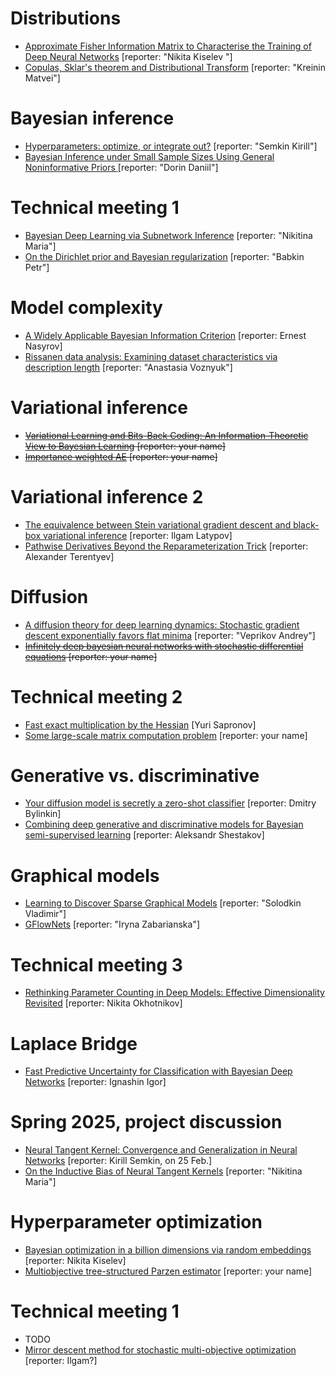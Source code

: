 #  Distributions
* [Approximate Fisher Information Matrix to Characterise the Training of Deep Neural Networks](https://arxiv.org/pdf/1810.06767.pdf) [reporter: "Nikita Kiselev
  "]
* [Copulas, Sklar's theorem  and Distributional Transform](https://link.springer.com/chapter/10.1007/978-3-642-33590-7_1) [reporter: "Kreinin Matvei"]

# Bayesian inference
* [Hyperparameters: optimize, or integrate out?](https://bayes.wustl.edu/MacKay/alpha.pdf) [reporter: "Semkin Kirill"]
* [Bayesian Inference under Small Sample Sizes Using General Noninformative Priors ](https://www.mdpi.com/2227-7390/9/21/2810) [reporter: "Dorin Daniil"]

# Technical meeting 1
  * [Bayesian Deep Learning via Subnetwork Inference](http://proceedings.mlr.press/v139/daxberger21a/daxberger21a.pdf) [reporter: "Nikitina Maria"]
  * [On the Dirichlet prior and Bayesian regularization](https://proceedings.neurips.cc/paper_files/paper/2002/file/1819932ff5cf474f4f19e7c7024640c2-Paper.pdf) [reporter: "Babkin Petr"]

# Model complexity
* [A Widely Applicable Bayesian Information Criterion](https://www.jmlr.org/papers/volume14/watanabe13a/watanabe13a.pdf) [reporter: Ernest Nasyrov]
* [Rissanen data analysis: Examining dataset characteristics via description length](http://proceedings.mlr.press/v139/perez21a/perez21a.pdf) [reporter: "Anastasia Voznyuk"]

# Variational inference
* ~~[Variational Learning and Bits-Back Coding: An Information-Theoretic View to Bayesian Learning](https://www.cs.helsinki.fi/u/ahonkela/papers/infview.pdf)  [reporter: your name]~~
* ~~[Importance weighted AE](https://arxiv.org/pdf/1509.00519) [reporter: your name]~~

# Variational inference 2
* [The equivalence between Stein variational gradient descent and black-box variational inference](https://arxiv.org/pdf/2004.01822) [reporter: Ilgam Latypov]
* [Pathwise Derivatives Beyond the Reparameterization Trick](http://proceedings.mlr.press/v80/jankowiak18a/jankowiak18a.pdf) [reporter: Alexander Terentyev]

# Diffusion
* [A diffusion theory for deep learning dynamics: Stochastic gradient descent exponentially favors flat minima](https://arxiv.org/pdf/2002.03495) [reporter: "Veprikov Andrey"]
* ~~[Infinitely deep bayesian neural networks with stochastic differential equations](https://proceedings.mlr.press/v151/xu22a/xu22a.pdf) [reporter: your name]~~

# Technical meeting 2
  * [Fast exact multiplication by the Hessian](https://direct.mit.edu/neco/article-pdf/6/1/147/812672/neco.1994.6.1.147.pdf) [Yuri Sapronov]
  * [Some large-scale matrix computation problem](https://www.sciencedirect.com/science/article/pii/0377042796000180) [reporter: your name]

# Generative vs. discriminative
* [Your diffusion model is secretly a zero-shot classifier](https://openaccess.thecvf.com/content/ICCV2023/papers/Li_Your_Diffusion_Model_is_Secretly_a_Zero-Shot_Classifier_ICCV_2023_paper.pdf) [reporter: Dmitry Bylinkin]
* [Combining deep generative and discriminative models for Bayesian semi-supervised learning](https://www.sciencedirect.com/science/article/pii/S003132031930456X) [reporter: Aleksandr Shestakov]

# Graphical models
* [Learning to Discover Sparse Graphical Models](http://proceedings.mlr.press/v70/belilovsky17a/belilovsky17a.pdf) [reporter: "Solodkin Vladimir"]
* [GFlowNets](https://arxiv.org/pdf/2106.04399) [reporter: "Iryna Zabarianska"]

# Technical meeting 3
* [Rethinking Parameter Counting in Deep Models: Effective Dimensionality Revisited](https://arxiv.org/pdf/2003.02139)  [reporter: Nikita Okhotnikov]
# Laplace Bridge
*  [Fast Predictive Uncertainty for Classification with Bayesian Deep Networks](https://arxiv.org/pdf/2003.01227)  [reporter: Ignashin Igor]

# Spring 2025, project discussion
* [Neural Tangent Kernel: Convergence and Generalization in Neural Networks](https://arxiv.org/abs/1806.07572) [reporter: Kirill Semkin, on 25 Feb.]
* [On the Inductive Bias of Neural Tangent Kernels](https://proceedings.neurips.cc/paper_files/paper/2019/file/c4ef9c39b300931b69a36fb3dbb8d60e-Paper.pdf) [reporter: "Nikitina Maria"]

# Hyperparameter optimization
* [Bayesian optimization in a billion dimensions via random embeddings](https://www.jair.org/index.php/jair/article/download/10983/26133) [reporter: Nikita Kiselev]
* [Multiobjective tree-structured Parzen estimator](https://www.jair.org/index.php/jair/article/download/13188/26784/) [reporter: your name]

# Technical meeting 1
* TODO
* [Mirror descent method for stochastic multi-objective optimization](https://arxiv.org/html/2410.06632v1) [reporter: Ilgam?]
